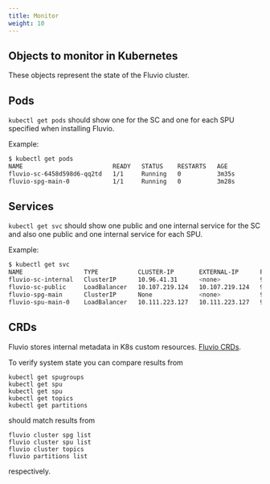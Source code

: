 ```yaml
---
title: Monitor
weight: 10
---
```


## Objects to monitor in Kubernetes
These objects represent the state of the Fluvio cluster.

## Pods
`kubectl get pods` should show one for the SC and one for each SPU specified when installing Fluvio.

Example:
```bash
$ kubectl get pods
NAME                         READY   STATUS    RESTARTS   AGE
fluvio-sc-6458d598d6-qq2td   1/1     Running   0          3m35s
fluvio-spg-main-0            1/1     Running   0          3m28s
```

## Services
`kubectl get svc` should show one public and one internal service for the SC and also one public and one internal service for each SPU.

Example:
```bash
$ kubectl get svc
NAME                 TYPE           CLUSTER-IP       EXTERNAL-IP      PORT(S)             AGE
fluvio-sc-internal   ClusterIP      10.96.41.31      <none>           9004/TCP            4m18s
fluvio-sc-public     LoadBalancer   10.107.219.124   10.107.219.124   9003:30947/TCP      4m18s
fluvio-spg-main      ClusterIP      None             <none>           9005/TCP,9006/TCP   4m11s
fluvio-spu-main-0    LoadBalancer   10.111.223.127   10.111.223.127   9005:30023/TCP      4m11s
```

## CRDs
Fluvio stores internal metadata in K8s custom resources. [Fluvio CRDs](../../kubernetes/crd).

To verify system state you can compare results from 
```
kubectl get spugroups
kubectl get spu
kubectl get spu
kubectl get topics
kubectl get partitions
```
should match results from 
```
fluvio cluster spg list
fluvio cluster spu list
fluvio cluster topics
fluvio partitions list
```
respectively.
